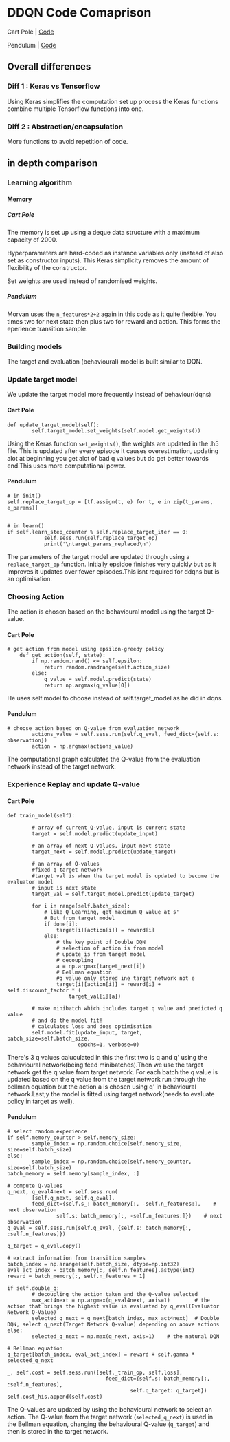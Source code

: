 # DDQN Code Comaprison

Cart Pole | [Code](https://github.com/simoninithomas/reinforcement-learning-1/blob/master/2-cartpole/2-double-dqn/cartpole_ddqn.py)

Pendulum | [Code](https://github.com/MorvanZhou/Reinforcement-learning-with-tensorflow/tree/master/contents/5.1_Double_DQN)


## Overall differences

### Diff 1 : Keras vs Tensorflow
Using Keras simplifies the computation set up process the Keras functions combine multiple Tensorflow functions into one. 

### Diff 2 : Abstraction/encapsulation
More functions to avoid repetition of code.

## in depth comparison

### Learning algorithm 

#### Memory

##### Cart Pole
The memory is set up using a deque data structure with a maximum capacity of 2000. 

Hyperparameters are hard-coded as instance variables only (instead of also set as constructor inputs). This Keras simplicity removes the amount of flexibility of the constructor. 

Set weights are used instead of randomised weights.


##### Pendulum 
Morvan uses the `n_features*2+2` again in this code as it quite flexible. You times two for next state then plus two for reward and action. This forms the eperience transition sample.


### Building models
The target and evaluation (behavioural) model is built similar to DQN.

### Update target model
We update the target model more frequently instead of behaviour(dqns) 

#### Cart Pole

```
def update_target_model(self):
        self.target_model.set_weights(self.model.get_weights())

```
Using the Keras function `set_weights()`, the weights are updated in the .h5 file. This is updated after every episode It causes overestimation, updating alot at beginning you get alot of bad q values but do get better towards end.This uses more computational power.

#### Pendulum 
```
# in init()
self.replace_target_op = [tf.assign(t, e) for t, e in zip(t_params, e_params)]


# in learn()
if self.learn_step_counter % self.replace_target_iter == 0:
            self.sess.run(self.replace_target_op)
            print('\ntarget_params_replaced\n')
```
The parameters of the target model are updated through using a `replace_target_op` function. 
Initially epsidoe finishes very quickly but as it improves it updates over fewer episodes.This isnt required for ddqns but is an optimisation.

### Choosing Action
The action is chosen based on the behavioural model using the target Q-value.

#### Cart Pole
```
# get action from model using epsilon-greedy policy
    def get_action(self, state):
        if np.random.rand() <= self.epsilon:
            return random.randrange(self.action_size)
        else:
            q_value = self.model.predict(state)
            return np.argmax(q_value[0])
```
He uses self.model to choose instead of self.target_model as he did in dqns.

#### Pendulum 
```
# choose action based on Q-value from evaluation network
        actions_value = self.sess.run(self.q_eval, feed_dict={self.s: observation})
        action = np.argmax(actions_value)
```
The computational graph calculates the Q-value from the evaluation network instead of the target network.

### Experience Replay and update Q-value
#### Cart Pole
```
def train_model(self):
       
        # array of current Q-value, input is current state 
        target = self.model.predict(update_input)

        # an array of next Q-values, input next state
        target_next = self.model.predict(update_target)

        # an array of Q-values 
        #fixed q target network
        #target val is when the target model is updated to become the evaluator model
        # input is next state
        target_val = self.target_model.predict(update_target)

        for i in range(self.batch_size):
            # like Q Learning, get maximum Q value at s'
            # But from target model
            if done[i]:
                target[i][action[i]] = reward[i]
            else:
                # the key point of Double DQN
                # selection of action is from model
                # update is from target model
                # decoupling
                a = np.argmax(target_next[i])
                # Bellman equation
                #q value only stored ine target network not e
                target[i][action[i]] = reward[i] + self.discount_factor * (
                    target_val[i][a])

        # make minibatch which includes target q value and predicted q value
        # and do the model fit!
        # calculates loss and does optimisation 
        self.model.fit(update_input, target, batch_size=self.batch_size,
                       epochs=1, verbose=0)

```
There's 3 q values caluculated in this the first two is q and q' using the behavioural network(being feed minibatches).Then we use the target network get the q value from target network. For each batch the q value  is updated based on the q value from the target  network run through the bellman equation but the action a is chosen using q' in behavioural network.Last;y the model is fitted using target network(needs to evaluate policy in target as well).
#### Pendulum 
```
# select random experience
if self.memory_counter > self.memory_size:
        sample_index = np.random.choice(self.memory_size, size=self.batch_size)
else:
        sample_index = np.random.choice(self.memory_counter, size=self.batch_size)
batch_memory = self.memory[sample_index, :]

# compute Q-values
q_next, q_eval4next = self.sess.run(
        [self.q_next, self.q_eval],
        feed_dict={self.s_: batch_memory[:, -self.n_features:],    # next observation
                self.s: batch_memory[:, -self.n_features:]})    # next observation
q_eval = self.sess.run(self.q_eval, {self.s: batch_memory[:, :self.n_features]})

q_target = q_eval.copy()

# extract information from transition samples
batch_index = np.arange(self.batch_size, dtype=np.int32)
eval_act_index = batch_memory[:, self.n_features].astype(int)
reward = batch_memory[:, self.n_features + 1]

if self.double_q:
        # decoupling the action taken and the Q-value selected 
        max_act4next = np.argmax(q_eval4next, axis=1)        # the action that brings the highest value is evaluated by q_eval(Evaluator Network Q-Value)
        selected_q_next = q_next[batch_index, max_act4next]  # Double DQN, select q_next(Target Network Q-value) depending on above actions
else:
        selected_q_next = np.max(q_next, axis=1)    # the natural DQN

# Bellman equation
q_target[batch_index, eval_act_index] = reward + self.gamma * selected_q_next

_, self.cost = self.sess.run([self._train_op, self.loss],
                                feed_dict={self.s: batch_memory[:, :self.n_features],
                                        self.q_target: q_target})
self.cost_his.append(self.cost)
```
The Q-values are updated by using the behavioural network to select an action. The Q-value from the target network (`selected_q_next`) is used in the Bellman equation, changing the behavioural Q-value (`q_target`) and then is stored in the target network.